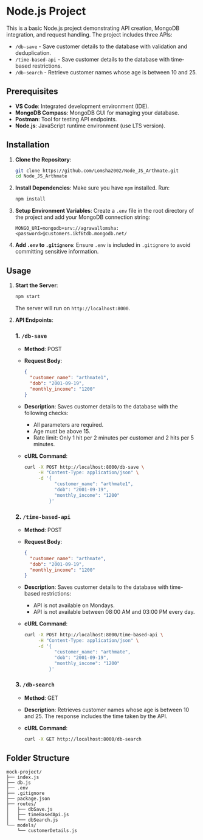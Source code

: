 # Node.js Project

This is a basic Node.js project demonstrating API creation, MongoDB integration, and request handling. The project includes three APIs:

- `/db-save` - Save customer details to the database with validation and deduplication.
- `/time-based-api` - Save customer details to the database with time-based restrictions.
- `/db-search` - Retrieve customer names whose age is between 10 and 25.

## Prerequisites

- **VS Code**: Integrated development environment (IDE).
- **MongoDB Compass**: MongoDB GUI for managing your database.
- **Postman**: Tool for testing API endpoints.
- **Node.js**: JavaScript runtime environment (use LTS version).

## Installation

1. **Clone the Repository**:
   ```bash
   git clone https://github.com/Lomsha2002/Node_JS_Arthmate.git
   cd Node_JS_Arthmate
   ```

2. **Install Dependencies**:
   Make sure you have `npm` installed. Run:
   ```bash
   npm install
   ```

3. **Setup Environment Variables**:
   Create a `.env` file in the root directory of the project and add your MongoDB connection string:
   ```env
   MONGO_URI=mongodb+srv://agrawallomsha:<password>@customers.ikf6tdb.mongodb.net/
   ```

4. **Add `.env` to `.gitignore`**:
   Ensure `.env` is included in `.gitignore` to avoid committing sensitive information.

## Usage

1. **Start the Server**:
   ```bash
   npm start
   ```
   The server will run on `http://localhost:8000`.

2. **API Endpoints**:

   ### 1. `/db-save`
   - **Method**: POST
   - **Request Body**:
     ```json
     {
       "customer_name": "arthmate1",
       "dob": "2001-09-19",
       "monthly_income": "1200"
     }
     ```
   - **Description**: Saves customer details to the database with the following checks:
     - All parameters are required.
     - Age must be above 15.
     - Rate limit: Only 1 hit per 2 minutes per customer and 2 hits per 5 minutes.

   - **cURL Command**:
     ```bash
     curl -X POST http://localhost:8000/db-save \
          -H "Content-Type: application/json" \
          -d '{
                "customer_name": "arthmate1",
                "dob": "2001-09-19",
                "monthly_income": "1200"
              }'
     ```

   ### 2. `/time-based-api`
   - **Method**: POST
   - **Request Body**:
     ```json
     {
       "customer_name": "arthmate",
       "dob": "2001-09-19",
       "monthly_income": "1200"
     }
     ```
   - **Description**: Saves customer details to the database with time-based restrictions:
     - API is not available on Mondays.
     - API is not available between 08:00 AM and 03:00 PM every day.

   - **cURL Command**:
     ```bash
     curl -X POST http://localhost:8000/time-based-api \
          -H "Content-Type: application/json" \
          -d '{
                "customer_name": "arthmate",
                "dob": "2001-09-19",
                "monthly_income": "1200"
              }'
     ```

   ### 3. `/db-search`
   - **Method**: GET
   - **Description**: Retrieves customer names whose age is between 10 and 25. The response includes the time taken by the API.

   - **cURL Command**:
     ```bash
     curl -X GET http://localhost:8000/db-search
     ```

## Folder Structure

```
mock-project/
├── index.js
├── db.js
├── .env
├── .gitignore
├── package.json
├── routes/
│   ├── dbSave.js
│   ├── timeBasedApi.js
│   └── dbSearch.js
└── models/
    └── customerDetails.js
```
